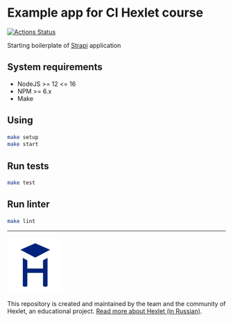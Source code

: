 # Example app for CI Hexlet course

[![Actions Status](https://github.com/hsifananab/hexlet-ci-app/workflows/ci-app/badge.svg)](https://github.com/hsifananab/hexlet-ci-app/actions)

Starting boilerplate of [Strapi](https://strapi.io/) application

## System requirements

- NodeJS >= 12 <= 16
- NPM >= 6.x
- Make

## Using

```sh
make setup
make start
```

## Run tests

```sh
make test
```

## Run linter

```sh
make lint
```

---

[![Hexlet Ltd. logo](https://raw.githubusercontent.com/Hexlet/assets/master/images/hexlet_logo128.png)](https://ru.hexlet.io/pages/about?utm_source=github&utm_medium=link&utm_campaign=hexlet-ci-app)

This repository is created and maintained by the team and the community of Hexlet, an educational project. [Read more about Hexlet (in Russian)](https://ru.hexlet.io/pages/about?utm_source=github&utm_medium=link&utm_campaign=hexlet-ci-app).
